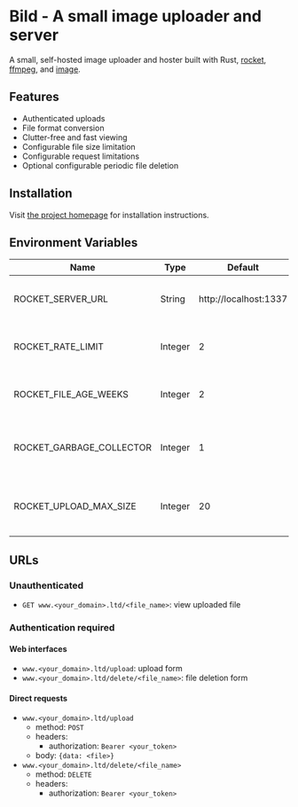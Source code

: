# Bild - A small image uploader and server

A small, self-hosted image uploader and hoster built with Rust, [rocket](https://rocket.rs), [ffmpeg](https://ffmpeg.org/), and
[image](https://github.com/image-rs/image).

## Features
- Authenticated uploads
- File format conversion
- Clutter-free and fast viewing
- Configurable file size limitation
- Configurable request limitations
- Optional configurable periodic file deletion

## Installation
Visit [the project homepage](https://bild.waalrus.xyz) for installation instructions.

## Environment Variables
|Name|Type|Default|Description|
|-|-|-|-|
|ROCKET_SERVER_URL|String|http://localhost:1337|The URL in the returned image link|
|ROCKET_RATE_LIMIT|Integer|2|Number of allowed requests per second|
|ROCKET_FILE_AGE_WEEKS|Integer|2|Number of weeks files are allowed to live for|
|ROCKET_GARBAGE_COLLECTOR|Integer|1|Turn periodic file deletion ON (1) or OFF (0)|
|ROCKET_UPLOAD_MAX_SIZE|Integer|20|Maximum allowed file size, in MiB, the server will allow|

## URLs

### Unauthenticated
- `GET www.<your_domain>.ltd/<file_name>`: view uploaded file

### Authentication required

#### Web interfaces
- `www.<your_domain>.ltd/upload`: upload form
- `www.<your_domain>.ltd/delete/<file_name>`: file deletion form

#### Direct requests
- `www.<your_domain>.ltd/upload`
    - method: `POST`
    - headers:
        - authorization: `Bearer <your_token>`
    - body: `{data: <file>}`
- `www.<your_domain>.ltd/delete/<file_name>`
    - method: `DELETE`
    - headers:
        - authorization: `Bearer <your_token>`

